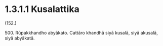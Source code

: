 

# 1.3.1.1 Kusalattika





(152.)

500\. Rūpakkhandho abyākato. Cattāro khandhā siyā kusalā, siyā akusalā, siyā abyākatā.



